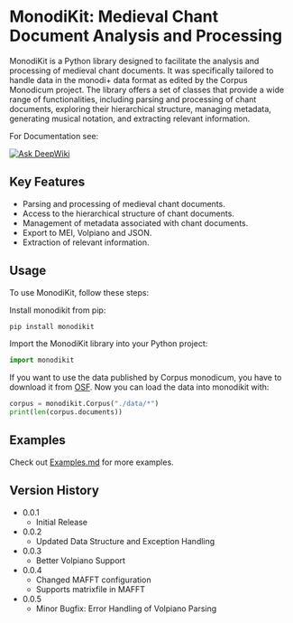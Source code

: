 # MonodiKit: Medieval Chant Document Analysis and Processing
MonodiKit is a Python library designed to facilitate the analysis 
and processing of medieval chant documents. It was specifically 
tailored to handle data in the monodi+ data format as edited 
by the Corpus Monodicum project. 
The library offers a set of classes that 
provide a wide range of functionalities, 
including parsing and processing of chant documents, 
exploring their hierarchical structure, 
managing metadata, generating musical notation, 
and extracting relevant information.


For Documentation see:

[![Ask DeepWiki](https://deepwiki.com/badge.svg)](https://deepwiki.com/timeipert/MonodiKit)

## Key Features
* Parsing and processing of medieval chant documents.
* Access to the hierarchical structure of chant documents.
* Management of metadata associated with chant documents.
* Export to MEI, Volpiano and JSON.
* Extraction of relevant information.

## Usage
To use MonodiKit, follow these steps:

Install monodikit from pip:

```bash
pip install monodikit
```
Import the MonodiKit library into your Python project:

```python
import monodikit
```

If you want to use the data published by Corpus monodicum, you have to download it from [OSF](https://doi.org/10.17605/OSF.IO/MFPKD).
Now you can load the data into monodikit with:

```python
corpus = monodikit.Corpus("./data/*")
print(len(corpus.documents))
```

## Examples
Check out [Examples.md](https://github.com/timeipert/MonodiKit/blob/main/Examples.md) for more examples.

## Version History
* 0.0.1
    * Initial Release
* 0.0.2
  * Updated Data Structure and Exception Handling
* 0.0.3
  * Better Volpiano Support
* 0.0.4
  * Changed MAFFT configuration
  * Supports matrixfile in MAFFT
* 0.0.5
  * Minor Bugfix: Error Handling of Volpiano Parsing 
